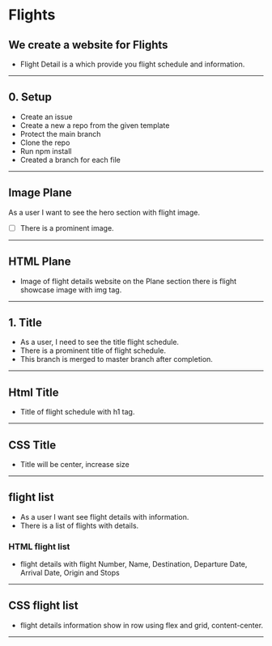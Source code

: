 # Flights

## We create a website for Flights

- Flight Detail is a which provide you flight schedule and information.
---

## 0. Setup

- Create an issue
- Create a new a repo from the given template
- Protect the main branch
- Clone the repo
- Run npm install
- Created a branch for each file

---

## Image Plane

As a user I want to see the hero section with flight image.

- [ ] There is a prominent  image.

---

## HTML Plane

- Image of flight details website on the Plane section there is flight
  showcase image with img tag.

---

## 1. Title

- As a user, I need to see the title flight schedule.
- There is a prominent title of flight schedule.
- This branch is merged to master branch after completion.

---

## Html Title

- Title of flight schedule with h1 tag.

---

## CSS Title

- Title will be center, increase size

---

## flight list

- As a user I want see flight details with information.
- There is a list of flights with details.

### HTML flight list

- flight details with flight Number, Name, Destination, Departure Date, Arrival
  Date, Origin and Stops

---

## CSS flight list

- flight details information show in row using flex and grid, content-center.

---